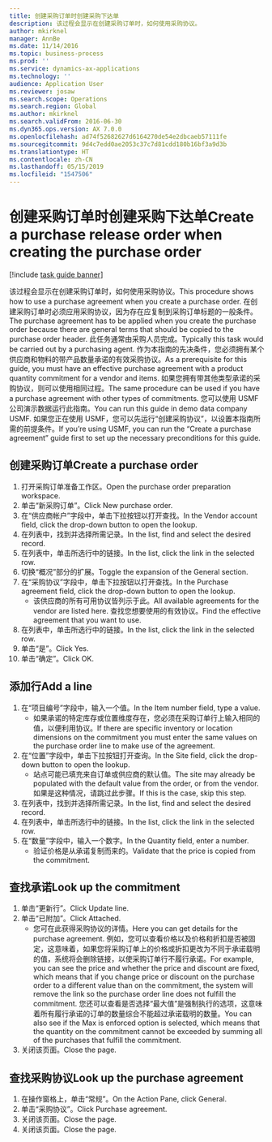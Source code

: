 ```yaml
---
title: 创建采购订单时创建采购下达单
description: 该过程会显示在创建采购订单时，如何使用采购协议。
author: mkirknel
manager: AnnBe
ms.date: 11/14/2016
ms.topic: business-process
ms.prod: ''
ms.service: dynamics-ax-applications
ms.technology: ''
audience: Application User
ms.reviewer: josaw
ms.search.scope: Operations
ms.search.region: Global
ms.author: mkirknel
ms.search.validFrom: 2016-06-30
ms.dyn365.ops.version: AX 7.0.0
ms.openlocfilehash: ad74f52682627d6164270de54e2dbcaeb57111fe
ms.sourcegitcommit: 9d4c7edd0ae2053c37c7d81cdd180b16bf3a9d3b
ms.translationtype: HT
ms.contentlocale: zh-CN
ms.lasthandoff: 05/15/2019
ms.locfileid: "1547506"
---
```

# <a name="create-a-purchase-release-order-when-creating-the-purchase-order"></a><span data-ttu-id="2c37b-103">创建采购订单时创建采购下达单</span><span class="sxs-lookup"><span data-stu-id="2c37b-103">Create a purchase release order when creating the purchase order</span></span>

[!include [task guide banner](../../includes/task-guide-banner.md)]

<span data-ttu-id="2c37b-104">该过程会显示在创建采购订单时，如何使用采购协议。</span><span class="sxs-lookup"><span data-stu-id="2c37b-104">This procedure shows how to use a purchase agreement when you create a purchase order.</span></span> <span data-ttu-id="2c37b-105">在创建采购订单时必须应用采购协议，因为存在应复制到采购订单标题的一般条件。</span><span class="sxs-lookup"><span data-stu-id="2c37b-105">The purchase agreement has to be applied when you create the purchase order because there are general terms that should be copied to the purchase order header.</span></span> <span data-ttu-id="2c37b-106">此任务通常由采购人员完成。</span><span class="sxs-lookup"><span data-stu-id="2c37b-106">Typically this task would be carried out by a purchasing agent.</span></span> <span data-ttu-id="2c37b-107">作为本指南的先决条件，您必须拥有某个供应商和物料的带产品数量承诺的有效采购协议。</span><span class="sxs-lookup"><span data-stu-id="2c37b-107">As a prerequisite for this guide, you must have an effective purchase agreement with a product quantity commitment for a vendor and items.</span></span> <span data-ttu-id="2c37b-108">如果您拥有带其他类型承诺的采购协议，则可以使用相同过程。</span><span class="sxs-lookup"><span data-stu-id="2c37b-108">The same procedure can be used if you have a purchase agreement with other types of commitments.</span></span> <span data-ttu-id="2c37b-109">您可以使用 USMF 公司演示数据运行此指南。</span><span class="sxs-lookup"><span data-stu-id="2c37b-109">You can run this guide in demo data company USMF.</span></span> <span data-ttu-id="2c37b-110">如果您正在使用 USMF，您可以先运行“创建采购协议”，以设置本指南所需的前提条件。</span><span class="sxs-lookup"><span data-stu-id="2c37b-110">If you’re using USMF, you can run the “Create a purchase agreement” guide first to set up the necessary preconditions for this guide.</span></span>


## <a name="create-a-purchase-order"></a><span data-ttu-id="2c37b-111">创建采购订单</span><span class="sxs-lookup"><span data-stu-id="2c37b-111">Create a purchase order</span></span>
1. <span data-ttu-id="2c37b-112">打开采购订单准备工作区。</span><span class="sxs-lookup"><span data-stu-id="2c37b-112">Open the purchase order preparation workspace.</span></span>
2. <span data-ttu-id="2c37b-113">单击“新采购订单”。</span><span class="sxs-lookup"><span data-stu-id="2c37b-113">Click New purchase order.</span></span>
3. <span data-ttu-id="2c37b-114">在“供应商帐户”字段中，单击下拉按钮以打开查找。</span><span class="sxs-lookup"><span data-stu-id="2c37b-114">In the Vendor account field, click the drop-down button to open the lookup.</span></span>
4. <span data-ttu-id="2c37b-115">在列表中，找到并选择所需记录。</span><span class="sxs-lookup"><span data-stu-id="2c37b-115">In the list, find and select the desired record.</span></span>
5. <span data-ttu-id="2c37b-116">在列表中，单击所选行中的链接。</span><span class="sxs-lookup"><span data-stu-id="2c37b-116">In the list, click the link in the selected row.</span></span>
6. <span data-ttu-id="2c37b-117">切换“概况”部分的扩展。</span><span class="sxs-lookup"><span data-stu-id="2c37b-117">Toggle the expansion of the General section.</span></span>
7. <span data-ttu-id="2c37b-118">在“采购协议”字段中，单击下拉按钮以打开查找。</span><span class="sxs-lookup"><span data-stu-id="2c37b-118">In the Purchase agreement field, click the drop-down button to open the lookup.</span></span>
    * <span data-ttu-id="2c37b-119">该供应商的所有可用协议皆列示于此。</span><span class="sxs-lookup"><span data-stu-id="2c37b-119">All available agreements for the vendor are listed here.</span></span> <span data-ttu-id="2c37b-120">查找您想要使用的有效协议。</span><span class="sxs-lookup"><span data-stu-id="2c37b-120">Find the effective agreement that you want to use.</span></span>  
8. <span data-ttu-id="2c37b-121">在列表中，单击所选行中的链接。</span><span class="sxs-lookup"><span data-stu-id="2c37b-121">In the list, click the link in the selected row.</span></span>
9. <span data-ttu-id="2c37b-122">单击“是”。</span><span class="sxs-lookup"><span data-stu-id="2c37b-122">Click Yes.</span></span>
10. <span data-ttu-id="2c37b-123">单击“确定”。</span><span class="sxs-lookup"><span data-stu-id="2c37b-123">Click OK.</span></span>

## <a name="add-a-line"></a><span data-ttu-id="2c37b-124">添加行</span><span class="sxs-lookup"><span data-stu-id="2c37b-124">Add a line</span></span>
1. <span data-ttu-id="2c37b-125">在“项目编号”字段中，输入一个值。</span><span class="sxs-lookup"><span data-stu-id="2c37b-125">In the Item number field, type a value.</span></span>
    * <span data-ttu-id="2c37b-126">如果承诺的特定库存或位置维度存在，您必须在采购订单行上输入相同的值，以便利用协议。</span><span class="sxs-lookup"><span data-stu-id="2c37b-126">If there are specific inventory or location dimensions on the commitment you must enter the same values on the purchase order line to make use of the agreement.</span></span>  
2. <span data-ttu-id="2c37b-127">在“位置”字段中，单击下拉按钮打开查询。</span><span class="sxs-lookup"><span data-stu-id="2c37b-127">In the Site field, click the drop-down button to open the lookup.</span></span>
    * <span data-ttu-id="2c37b-128">站点可能已填充来自订单或供应商的默认值。</span><span class="sxs-lookup"><span data-stu-id="2c37b-128">The site may already be populated with the default value from the order, or from the vendor.</span></span> <span data-ttu-id="2c37b-129">如果是这种情况，请跳过此步骤。</span><span class="sxs-lookup"><span data-stu-id="2c37b-129">If this is the case, skip this step.</span></span>  
3. <span data-ttu-id="2c37b-130">在列表中，找到并选择所需记录。</span><span class="sxs-lookup"><span data-stu-id="2c37b-130">In the list, find and select the desired record.</span></span>
4. <span data-ttu-id="2c37b-131">在列表中，单击所选行中的链接。</span><span class="sxs-lookup"><span data-stu-id="2c37b-131">In the list, click the link in the selected row.</span></span>
5. <span data-ttu-id="2c37b-132">在“数量”字段中，输入一个数字。</span><span class="sxs-lookup"><span data-stu-id="2c37b-132">In the Quantity field, enter a number.</span></span>
    * <span data-ttu-id="2c37b-133">验证价格是从承诺复制而来的。</span><span class="sxs-lookup"><span data-stu-id="2c37b-133">Validate that the price is copied from the commitment.</span></span>  

## <a name="look-up-the-commitment"></a><span data-ttu-id="2c37b-134">查找承诺</span><span class="sxs-lookup"><span data-stu-id="2c37b-134">Look up the commitment</span></span>
1. <span data-ttu-id="2c37b-135">单击“更新行”。</span><span class="sxs-lookup"><span data-stu-id="2c37b-135">Click Update line.</span></span>
2. <span data-ttu-id="2c37b-136">单击“已附加”。</span><span class="sxs-lookup"><span data-stu-id="2c37b-136">Click Attached.</span></span>
    * <span data-ttu-id="2c37b-137">您可在此获得采购协议的详情。</span><span class="sxs-lookup"><span data-stu-id="2c37b-137">Here you can get details for the purchase agreement.</span></span> <span data-ttu-id="2c37b-138">例如，您可以查看价格以及价格和折扣是否被固定，这意味着，如果您将采购订单上的价格或折扣更改为不同于承诺载明的值，系统将会删除链接，以使采购订单行不履行承诺。</span><span class="sxs-lookup"><span data-stu-id="2c37b-138">For example, you can see the price and whether the price and discount are fixed, which means that if you change price or discount on the purchase order to a different value than on the commitment, the system will remove the link so the purchase order line does not fulfill the commitment.</span></span> <span data-ttu-id="2c37b-139">您还可以查看是否选择“最大值”是强制执行的选项，这意味着所有履行承诺的订单的数量综合不能超过承诺载明的数量。</span><span class="sxs-lookup"><span data-stu-id="2c37b-139">You can also see if the Max is enforced option is selected, which means that the quantity on the commitment cannot be exceeded by summing all of the purchases that fulfill the commitment.</span></span>  
3. <span data-ttu-id="2c37b-140">关闭该页面。</span><span class="sxs-lookup"><span data-stu-id="2c37b-140">Close the page.</span></span>

## <a name="look-up-the-purchase-agreement"></a><span data-ttu-id="2c37b-141">查找采购协议</span><span class="sxs-lookup"><span data-stu-id="2c37b-141">Look up the purchase agreement</span></span>
1. <span data-ttu-id="2c37b-142">在操作窗格上，单击“常规”。</span><span class="sxs-lookup"><span data-stu-id="2c37b-142">On the Action Pane, click General.</span></span>
2. <span data-ttu-id="2c37b-143">单击“采购协议”。</span><span class="sxs-lookup"><span data-stu-id="2c37b-143">Click Purchase agreement.</span></span>
3. <span data-ttu-id="2c37b-144">关闭该页面。</span><span class="sxs-lookup"><span data-stu-id="2c37b-144">Close the page.</span></span>
4. <span data-ttu-id="2c37b-145">关闭该页面。</span><span class="sxs-lookup"><span data-stu-id="2c37b-145">Close the page.</span></span>


